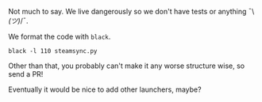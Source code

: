 Not much to say. We live dangerously so we don't have tests or anything ¯\\_(ツ)_/¯.

We format the code with `black`.

```console
black -l 110 steamsync.py
```

Other than that, you probably can't make it any worse structure wise, so send a 
PR!

Eventually it would be nice to add other launchers, maybe?